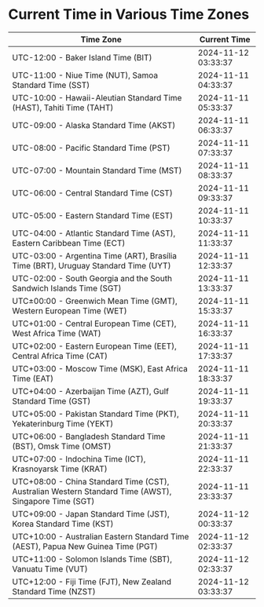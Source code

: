 # Current Time in Various Time Zones

| Time Zone | Current Time |
|-----------|--------------|
| UTC-12:00 - Baker Island Time (BIT) | 2024-11-12 03:33:37 |
| UTC-11:00 - Niue Time (NUT), Samoa Standard Time (SST) | 2024-11-11 04:33:37 |
| UTC-10:00 - Hawaii-Aleutian Standard Time (HAST), Tahiti Time (TAHT) | 2024-11-11 05:33:37 |
| UTC-09:00 - Alaska Standard Time (AKST) | 2024-11-11 06:33:37 |
| UTC-08:00 - Pacific Standard Time (PST) | 2024-11-11 07:33:37 |
| UTC-07:00 - Mountain Standard Time (MST) | 2024-11-11 08:33:37 |
| UTC-06:00 - Central Standard Time (CST) | 2024-11-11 09:33:37 |
| UTC-05:00 - Eastern Standard Time (EST) | 2024-11-11 10:33:37 |
| UTC-04:00 - Atlantic Standard Time (AST), Eastern Caribbean Time (ECT) | 2024-11-11 11:33:37 |
| UTC-03:00 - Argentina Time (ART), Brasília Time (BRT), Uruguay Standard Time (UYT) | 2024-11-11 12:33:37 |
| UTC-02:00 - South Georgia and the South Sandwich Islands Time (SGT) | 2024-11-11 13:33:37 |
| UTC±00:00 - Greenwich Mean Time (GMT), Western European Time (WET) | 2024-11-11 15:33:37 |
| UTC+01:00 - Central European Time (CET), West Africa Time (WAT) | 2024-11-11 16:33:37 |
| UTC+02:00 - Eastern European Time (EET), Central Africa Time (CAT) | 2024-11-11 17:33:37 |
| UTC+03:00 - Moscow Time (MSK), East Africa Time (EAT) | 2024-11-11 18:33:37 |
| UTC+04:00 - Azerbaijan Time (AZT), Gulf Standard Time (GST) | 2024-11-11 19:33:37 |
| UTC+05:00 - Pakistan Standard Time (PKT), Yekaterinburg Time (YEKT) | 2024-11-11 20:33:37 |
| UTC+06:00 - Bangladesh Standard Time (BST), Omsk Time (OMST) | 2024-11-11 21:33:37 |
| UTC+07:00 - Indochina Time (ICT), Krasnoyarsk Time (KRAT) | 2024-11-11 22:33:37 |
| UTC+08:00 - China Standard Time (CST), Australian Western Standard Time (AWST), Singapore Time (SGT) | 2024-11-11 23:33:37 |
| UTC+09:00 - Japan Standard Time (JST), Korea Standard Time (KST) | 2024-11-12 00:33:37 |
| UTC+10:00 - Australian Eastern Standard Time (AEST), Papua New Guinea Time (PGT) | 2024-11-12 02:33:37 |
| UTC+11:00 - Solomon Islands Time (SBT), Vanuatu Time (VUT) | 2024-11-12 02:33:37 |
| UTC+12:00 - Fiji Time (FJT), New Zealand Standard Time (NZST) | 2024-11-12 03:33:37 |
